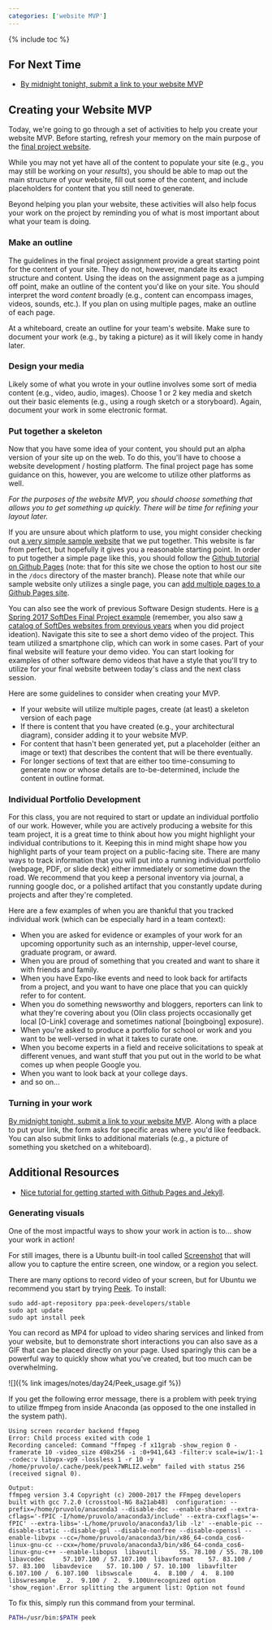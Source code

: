 ```yaml
---
categories: ['website MVP']
---
```


{% include toc %}

## For Next Time
* [By midnight tonight, submit a link to your website MVP](https://docs.google.com/forms/d/e/1FAIpQLSeTdifO9C3ZsP_ctgXnkWoMVmUEaz_RG7gKet6156NgFjDjHg/viewform)

## Creating your Website MVP

Today, we're going to go through a set of activities to help you create your website MVP.  Before starting, refresh your memory on the main purpose of the [final project website](/assignments/final-project).

While you may not yet have all of the content to populate your site (e.g., you may still be working on your *results*), you should be able to map out the main structure of your website, fill out some of the content, and include placeholders for content that you still need to generate.

Beyond helping you plan your website, these activities will also help focus your work on the project by reminding you of what is most important about what your team is doing.

### Make an outline

The guidelines in the final project assignment provide a great starting point for the content of your site.  They do not, however, mandate its exact structure and content.  Using the ideas on the assignment page as a jumping off point, make an outline of the content you'd like on your site.  You should interpret the word *content* broadly (e.g., content can encompass images, videos, sounds, etc.).  If you plan on using multiple pages, make an outline of each page.

At a whiteboard, create an outline for your team's website.  Make sure to document your work (e.g., by taking a picture) as it will likely come in handy later.

### Design your media

Likely some of what you wrote in your outline involves some sort of media content (e.g., video, audio, images).  Choose 1 or 2 key media and sketch out their basic elements (e.g., using a rough sketch or a storyboard).  Again, document your work in some electronic format.

### Put together a skeleton

Now that you have some idea of your content, you should put an alpha version of your site up on the web.  To do this, you'll have to choose a website development / hosting platform.  The final project page has some guidance on this, however, you are welcome to utilize other platforms as well.

*For the purposes of the website MVP, you should choose something that allows you to get something up quickly.  There will be time for refining your layout later.*

If you are unsure about which platform to use, you might consider checking out [a very simple sample website](http://occamlab.github.io/tango_ros_bridge/) that we put together. This website is far from perfect, but hopefully it gives you a reasonable starting point. In order to put together a simple page like this, you should follow the [Github tutorial on Github Pages](https://pages.github.com/) (note: that for this site we chose the option to host our site in the `/docs` directory of the master branch).  Please note that while our sample website only utilizes a single page, you can [add multiple pages to a Github Pages site](https://blog.github.com/2016-12-05-relative-links-for-github-pages/).

You can also see the work of previous Software Design students. Here is [a Spring 2017 SoftDes Final Project example](https://allisonlynnbasore14.github.io/ComputerMusic/) (remember, you also saw [a catalog of SoftDes websites from previous years](https://docs.google.com/document/d/1cCEmrdajFPfXq-dxgS1S9IGY_k22eKGnDXYAvqlmw7E/edit) when you did project ideation). Navigate this site to see a short demo video of the project. This team utilized a smartphone clip, which can work in some cases. Part of your final website will feature your demo video. You can start looking for examples of other software demo videos that have a style that you'll try to utilize for your final website between today's class and the next class session.

Here are some guidelines to consider when creating your MVP.
* If your website will utilize multiple pages, create (at least) a skeleton version of each page
* If there is content that you have created (e.g., your architectural diagram), consider adding it to your website MVP.
* For content that hasn't been generated yet, put a placeholder (either an image or text) that describes the content that will be there eventually.
* For longer sections of text that are either too time-consuming to generate now or whose details are to-be-determined, include the content in outline format.

### Individual Portfolio Development

For this class, you are not required to start or update an individual portfolio of our work. However, while you are actively producing a website for this team project, it is a great time to think about how you might highlight your individual contributions to it. Keeping this in mind might shape how you highlight parts of your team project on a public-facing site. There are many ways to track information that you will put into a running individual portfolio (webpage, PDF, or slide deck) either immediately or sometime down the road. We recommend that you keep a personal inventory via journal, a running google doc, or a polished artifact that you constantly update during projects and after they're completed.

Here are a few examples of when you are thankful that you tracked individual work (which can be especially hard in a team context):
* When you are asked for evidence or examples of your work for an upcoming opportunity such as an internship, upper-level course, graduate program, or award.
* When you are proud of something that you created and want to share it with friends and family.
* When you have Expo-like events and need to look back for artifacts from a project, and you want to have one place that you can quickly refer to for content.
* When you do something newsworthy and bloggers, reporters can link to what they're covering about you (Olin class projects occasionally get local [O-Link] coverage and sometimes national [boingboing] exposure).
* When you're asked to produce a portfolio for school or work and you want to be well-versed in what it takes to curate one.
* When you become experts in a field and receive solicitations to speak at different venues, and want stuff that you put out in the world to be what comes up when people Google you.
* When you want to look back at your college days.
* and so on...

### Turning in your work

[By midnight tonight, submit a link to your website MVP](https://docs.google.com/forms/d/e/1FAIpQLSeTdifO9C3ZsP_ctgXnkWoMVmUEaz_RG7gKet6156NgFjDjHg/viewform). Along with a place to put your link, the form asks for specific areas where you'd like feedback. You can also submit links to additional materials (e.g., a picture of something you sketched on a whiteboard).

## Additional Resources

* [Nice tutorial for getting started with Github Pages and Jekyll](https://24ways.org/2013/get-started-with-github-pages/).


### Generating visuals

One of the most impactful ways to show your work in action is to... show your work in action!

For still images, there is a Ubuntu built-in tool called [Screenshot](https://help.ubuntu.com/lts/ubuntu-help/screen-shot-record.html) that will allow you to capture the entire screen, one window, or a region you select.

There are many options to record video of your screen, but for Ubuntu we recommend you start by trying [Peek](https://github.com/phw/peek). To install:

```
sudo add-apt-repository ppa:peek-developers/stable
sudo apt update
sudo apt install peek
```

You can record as MP4 for upload to video sharing services and linked from your website, but to demonstrate short interactions you can also save as a GIF that can be placed directly on your page.
Used sparingly this can be a powerful way to quickly show what you've created, but too much can be overwhelming.

![]({% link images/notes/day24/Peek_usage.gif %})

If you get the following error message, there is a problem with peek trying to utilize ffmpeg from inside Anaconda (as opposed to the one installed in the system path).

```
Using screen recorder backend ffmpeg
Error: Child process exited with code 1
Recording canceled: Command "ffmpeg -f x11grab -show_region 0 -framerate 10 -video_size 498x256 -i :0+941,643 -filter:v scale=iw/1:-1 -codec:v libvpx-vp9 -lossless 1 -r 10 -y /home/pruvolo/.cache/peek/peek7WRLIZ.webm" failed with status 256 (received signal 0).

Output:
ffmpeg version 3.4 Copyright (c) 2000-2017 the FFmpeg developers  built with gcc 7.2.0 (crosstool-NG 8a21ab48)  configuration: --prefix=/home/pruvolo/anaconda3 --disable-doc --enable-shared --extra-cflags='-fPIC -I/home/pruvolo/anaconda3/include' --extra-cxxflags='=-fPIC' --extra-libs='-L/home/pruvolo/anaconda3/lib -lz' --enable-pic --disable-static --disable-gpl --disable-nonfree --disable-openssl --enable-libvpx --cc=/home/pruvolo/anaconda3/bin/x86_64-conda_cos6-linux-gnu-cc --cxx=/home/pruvolo/anaconda3/bin/x86_64-conda_cos6-linux-gnu-c++ --enable-libopus  libavutil      55. 78.100 / 55. 78.100  libavcodec     57.107.100 / 57.107.100  libavformat    57. 83.100 / 57. 83.100  libavdevice    57. 10.100 / 57. 10.100  libavfilter     6.107.100 /  6.107.100  libswscale      4.  8.100 /  4.  8.100  libswresample   2.  9.100 /  2.  9.100Unrecognized option 'show_region'.Error splitting the argument list: Option not found
```

To fix this, simply run this command from your terminal.
``` bash
PATH=/usr/bin:$PATH peek
```

